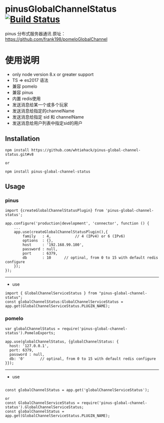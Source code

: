 # pinusGlobalChannelStatus  [![Build Status](https://travis-ci.org/whtiehack/pinus-global-channel-status.svg?branch=v8)](https://travis-ci.org/whtiehack/pinus-global-channel-status)
pinus 分布式服务器通讯 原址：https://github.com/frank198/pomeloGlobalChannel


# 使用说明

- only node version 8.x or greater support
- TS => es2017 语法
- 兼容 pomelo
- 兼容 pinus
- 内置 redis使用
- 发送消息给某一个或多个玩家
- 发送消息给指定的channelName
- 发送消息给指定 sid 和 channelName 
- 发送消息给用户列表中指定sid的用户




## Installation

```
npm install https://github.com/whtiehack/pinus-global-channel-status.git#v8

or

npm install pinus-global-channel-status
```

## Usage


### pinus 

```
import {createGlobalChannelStatusPlugin} from 'pinus-global-channel-status';

app.configure('production|development', 'connector', function () {
    ...
    app.use(createGlobalChannelStatusPlugin(),{
        family   : 4,           // 4 (IPv4) or 6 (IPv6)
        options  : {},
        host     : '192.168.99.100',
        password : null,
        port     : 6379,
        db       : 10      // optinal, from 0 to 15 with default redis configure
    });
});

```

---
* use
```
import { GlobalChannelServiceStatus } from "pinus-global-channel-status";
const globalChannelStatus:GlobalChannelServiceStatus = app.get(GlobalChannelServiceStatus.PLUGIN_NAME);

```


### pomelo
```
var globalChannelStatus = require('pinus-global-channel-status').PomeloExports;

app.use(globalChannelStatus, {globalChannelStatus: {
  host: '127.0.0.1',
  port: 6379,
  password : null,
  db: '0'       // optinal, from 0 to 15 with default redis configure
}});

```


---
* use
```

const globalChannelStatus = app.get('globalChannelServiceStatus');

or
const GlobalChannelServiceStatus = require('pinus-global-channel-status').GlobalChannelServiceStatus;
const globalChannelStatus = app.get(GlobalChannelServiceStatus.PLUGIN_NAME);

```
